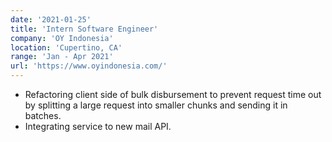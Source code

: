 ```yaml
---
date: '2021-01-25'
title: 'Intern Software Engineer'
company: 'OY Indonesia'
location: 'Cupertino, CA'
range: 'Jan - Apr 2021'
url: 'https://www.oyindonesia.com/'
---
```


- Refactoring client side of bulk disbursement to prevent request time out by splitting a large request into smaller chunks and sending it in batches.
- Integrating service to new mail API.
